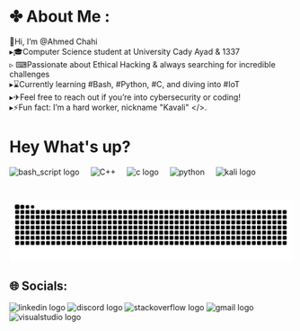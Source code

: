 # ✤ About Me : 
🔹Hi, I’m @Ahmed Chahi<br>▸🎓Computer Science student at University Cady Ayad & 1337 <br>▹ ⌨Passionate about Ethical Hacking & always searching for incredible challenges<br>▸⌛Currently learning #Bash, #Python, #C, and diving into #IoT<br>▸✈Feel free to reach out if you’re into cybersecurity or coding!<br>▸⚡Fun fact: I’m a hard worker, nickname "Kavali" </>.    

<h1 align="left">Hey What's up?</h1>         
     
    
<div align="left"> 
  <img src="https://bashlogo.com/img/symbol/png/full_colored_light.png" height="40" alt="bash_script logo"  /> 
  <img width="12" /> 
  <img src="https://brandslogos.com/wp-content/uploads/images/large/c-logo.png" height="40" alt="C++"  />  
  <img width="12" />
  <img src="https://upload.wikimedia.org/wikipedia/commons/1/19/C_Logo.png" height="40" alt="c logo "  />
  <img width="12" />
  <img src="https://brandslogos.com/wp-content/uploads/images/large/python-logo.png" height="40" alt="python"  />
  <img width="12" />
  <img src="https://img.icons8.com/?size=100&id=101665&format=png&color=000000" height="40" alt="kali logo"  />
  <img width="12" />
  
### 

 
<br clear="both">

<img src="https://raw.githubusercontent.com/Chahi-Solutions/Chahi-Solutions/output/snake.svg" alt="Snake animation" />

## 🌐 Socials:
<div align="left">
  <img src="https://raw.githubusercontent.com/maurodesouza/profile-readme-generator/master/src/assets/icons/social/linkedin/default.svg" width="35" height="21" alt="linkedin logo"  />
  <img src="https://raw.githubusercontent.com/maurodesouza/profile-readme-generator/master/src/assets/icons/social/discord/default.svg" width="35" height="21" alt="discord logo"  />
  <img src="https://raw.githubusercontent.com/maurodesouza/profile-readme-generator/master/src/assets/icons/social/stackoverflow/default.svg" width="35" height="21" alt="stackoverflow logo"  />
  <img src="https://raw.githubusercontent.com/maurodesouza/profile-readme-generator/master/src/assets/icons/social/gmail/default.svg" width="35" height="21" alt="gmail logo"  />
  <img src="https://raw.githubusercontent.com/maurodesouza/profile-readme-generator/master/src/assets/icons/social/visualstudio/default.svg" width="35" height="21" alt="visualstudio logo"  />
</div>


###
    
